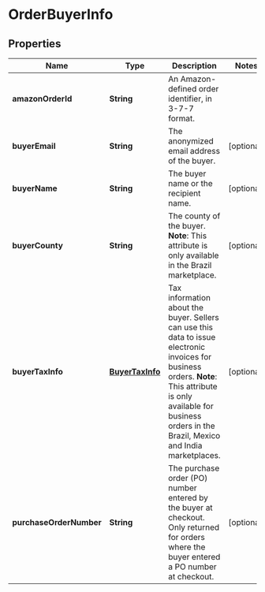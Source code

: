 
# OrderBuyerInfo

## Properties
Name | Type | Description | Notes
------------ | ------------- | ------------- | -------------
**amazonOrderId** | **String** | An Amazon-defined order identifier, in 3-7-7 format. | 
**buyerEmail** | **String** | The anonymized email address of the buyer. |  [optional]
**buyerName** | **String** | The buyer name or the recipient name. |  [optional]
**buyerCounty** | **String** | The county of the buyer.  **Note**: This attribute is only available in the Brazil marketplace. |  [optional]
**buyerTaxInfo** | [**BuyerTaxInfo**](BuyerTaxInfo.md) | Tax information about the buyer. Sellers can use this data to issue electronic invoices for business orders.  **Note**: This attribute is only available for business orders in the Brazil, Mexico and India marketplaces. |  [optional]
**purchaseOrderNumber** | **String** | The purchase order (PO) number entered by the buyer at checkout. Only returned for orders where the buyer entered a PO number at checkout. |  [optional]



